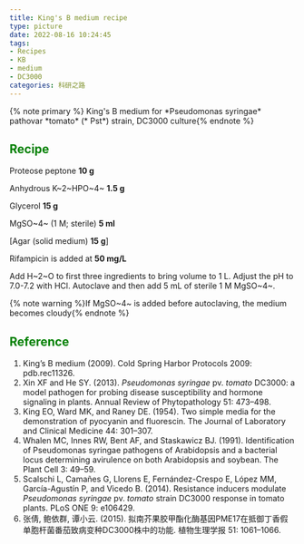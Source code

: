 ```yaml
---
title: King's B medium recipe
type: picture
date: 2022-08-16 10:24:45
tags: 
- Recipes
- KB
- medium
- DC3000
categories: 科研之路
---
```


<meta name="referrer" content="no-referrer" />
{% note primary %}  King's B medium for *Pseudomonas syringae* pathovar *tomato* (* Pst*) strain, DC3000 culture{% endnote %}

<!--more-->

## <font color=green>Recipe</font>

Proteose peptone **10 g**

Anhydrous K~2~HPO~4~ **1.5 g**

Glycerol **15 g** 

MgSO~4~ (1 M; sterile) **5 ml**

[Agar (solid medium) **15 g**]

Rifampicin is added at **50 mg/L**

Add H~2~O to first three ingredients to bring volume to 1 L. Adjust the pH to 7.0-7.2 with HCl. Autoclave and then add 5 mL of sterile 1 M MgSO~4~.

{% note warning %}If MgSO~4~ is added before autoclaving, the medium becomes cloudy{% endnote %}

## <font color=green>Reference</font>
1. King’s B medium (2009). Cold Spring Harbor Protocols 2009: pdb.rec11326.
2. Xin XF and He SY. (2013). *Pseudomonas syringae* pv. *tomato* DC3000: a model pathogen for probing disease susceptibility and hormone signaling in plants. Annual Review of Phytopathology 51: 473–498.
3. King EO, Ward MK, and Raney DE. (1954). Two simple media for the demonstration of pyocyanin and fluorescin. The Journal of Laboratory and Clinical Medicine 44: 301–307.
4. Whalen MC, Innes RW, Bent AF, and Staskawicz BJ. (1991). Identification of Pseudomonas syringae pathogens of Arabidopsis and a bacterial locus determining avirulence on both Arabidopsis and soybean. The Plant Cell 3: 49–59.
5. Scalschi L, Camañes G, Llorens E, Fernández-Crespo E, López MM, García-Agustín P, and Vicedo B. (2014). Resistance inducers modulate *Pseudomonas syringae* pv. *tomato* strain DC3000 response in tomato plants. PLoS ONE 9: e106429.
6. 张倩, 鲍依群, 谭小云. (2015). 拟南芥果胶甲酯化酶基因PME17在抵御丁香假单胞杆菌番茄致病变种DC3000株中的功能. 植物生理学报 51: 1061–1066.


